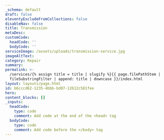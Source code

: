 ```yaml
---
_schema: default
draft: false
eleventyExcludeFromCollections: false
disableNav: false
title: Transmission
metaDesc:
customCode:
  headCode: ''
  bodyCode: ''
serviceImage: /assets/uploads/transmission-service.jpg
imageAltText:
category: Repair
summary:
permalink: >-
  /services/{% assign title = title | slugify %}{{ page.filePathStem |
  fileSubstringFilter | append: title | downcase }}/index.html
layout: layouts/page.html
id: b6cccd62-1235-4bbb-bd07-12612c581fee
hero:
content_blocks: []
_inputs:
  headCode:
    type: code
    comment: Add code at the end of the <head> tag
  bodyCode:
    type: code
    comment: Add code before the </body> tag
---
```

